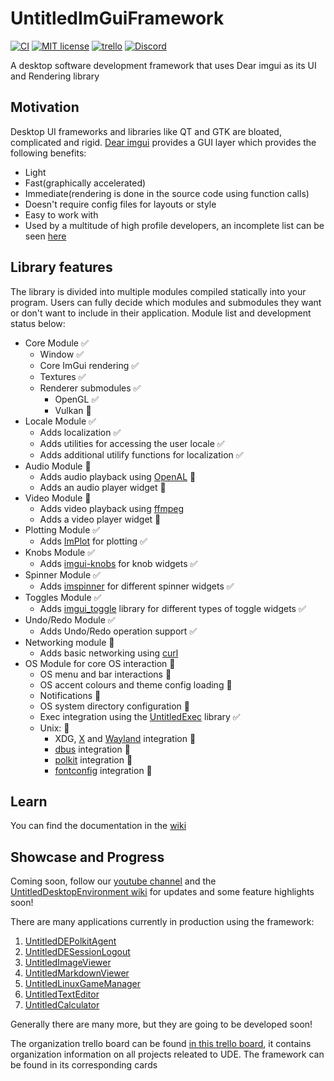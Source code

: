 # UntitledImGuiFramework
[![CI](https://github.com/MadLadSquad/UntitledImGuiFramework/actions/workflows/ci.yaml/badge.svg?branch=master)](https://github.com/MadLadSquad/UntitledImGuiFramework/actions/workflows/ci.yaml)
[![MIT license](https://img.shields.io/badge/License-MIT-blue.svg)](https://lbesson.mit-license.org/)
[![trello](https://img.shields.io/badge/Trello-UDE-blue])](https://trello.com/b/HmfuRY2K/untitleddesktop)
[![Discord](https://img.shields.io/discord/717037253292982315.svg?label=&logo=discord&logoColor=ffffff&color=7389D8&labelColor=6A7EC2)](https://discord.gg/4wgH8ZE)

A desktop software development framework that uses Dear imgui as its UI and Rendering library

## Motivation
Desktop UI frameworks and libraries like QT and GTK are bloated, complicated and rigid. [Dear imgui](https://github.com/ocornut/imgui) provides a GUI layer which provides the following benefits:
- Light
- Fast(graphically accelerated)
- Immediate(rendering is done in the source code using function calls)
- Doesn't require config files for layouts or style
- Easy to work with
- Used by a multitude of high profile developers, an incomplete list can be seen [here](https://github.com/ocornut/imgui/wiki/Software-using-dear-imgui)

## Library features
The library is divided into multiple modules compiled statically into your program. Users can fully decide which modules and submodules they want or don't 
want to include in their application. Module list and development status below:
- Core Module ✅
  - Window ✅
  - Core ImGui rendering ✅
  - Textures ✅
  - Renderer submodules ✅
    - OpenGL ✅
    - Vulkan 🚧
- Locale Module ✅
  - Adds localization ✅
  - Adds utilities for accessing the user locale ✅
  - Adds additional utilify functions for localization ✅
- Audio Module 🚧
  - Adds audio playback using [OpenAL](https://www.openal.org/) 🚧
  - Adds an audio player widget 🚧
- Video Module 🚧
  - Adds video playback using [ffmpeg](https://ffmpeg.org/)
  - Adds a video player widget 🚧
- Plotting Module ✅
  - Adds [ImPlot](https://github.com/epezent/implot) for plotting ✅
- Knobs Module ✅
  - Adds [imgui-knobs](https://github.com/altschuler/imgui-knobs) for knob widgets ✅
- Spinner Module ✅
  - Adds [imspinner](https://github.com/dalerank/imspinner) for different spinner widgets ✅
- Toggles Module ✅
  - Adds [imgui_toggle](https://github.com/cmdwtf/imgui_toggle) library for different types of toggle widgets ✅
- Undo/Redo Module ✅
  - Adds Undo/Redo operation support ✅
- Networking module 🚧
  - Adds basic networking using [curl](https://curl.se/)
- OS Module for core OS interaction 🚧
  - OS menu and bar interactions 🚧
  - OS accent colours and theme config loading 🚧
  - Notifications 🚧
  - OS system directory configuration 🚧
  - Exec integration using the [UntitledExec](https://github.com/MadLadSquad/UntitledExec) library ✅
  - Unix: 🚧
    - XDG, [X](http://www.x.org/) and [Wayland](https://wayland.freedesktop.org/) integration 🚧
    - [dbus](https://www.freedesktop.org/wiki/Software/dbus/) integration 🚧
    - [polkit](https://www.freedesktop.org/wiki/Software/PolicyKit/) integration 🚧
    - [fontconfig](https://www.freedesktop.org/wiki/Software/fontconfig/) integration 🚧

## Learn
You can find the documentation in the [wiki](https://github.com/MadLadSquad/UntitledImGuiFramework/wiki)

## Showcase and Progress
Coming soon, follow our [youtube channel](https://www.youtube.com/channel/UCWKEvueStyfeMGnkvVJuGxQ) and the 
[UntitledDesktopEnvironment wiki](https://trello.com/b/HmfuRY2K/untitleddesktop) for updates and some feature highlights soon!

There are many applications currently in production using the framework:
1. [UntitledDEPolkitAgent](https://github.com/MadLadSquad/UntitledDEPolkitAgent)
1. [UntitledDESessionLogout](https://github.com/MadLadSquad/UntitledDESessionLogout/)
1. [UntitledImageViewer](https://github.com/MadLadSquad/UntitledImageViewer)
1. [UntitledMarkdownViewer](https://github.com/MadLadSquad/UntitledMarkdownViewer)
1. [UntitledLinuxGameManager](https://github.com/MadLadSquad/UntitledLinuxGameManager)
1. [UntitledTextEditor](https://github.com/MadLadSquad/UntitledTextEditor)
1. [UntitledCalculator](https://github.com/MadLadSquad/UntitledCalculator)

Generally there are many more, but they are going to be developed soon!

The organization trello board can be found [in this trello board](https://trello.com/b/HmfuRY2K/untitleddesktop), it contains organization information 
on all projects releated to UDE. The framework can be found in its corresponding cards
